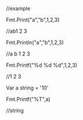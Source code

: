 //example

Fmt.Print("a","b",1,2,3)

//ab1 2 3

Fmt.Println("a","b",1,2,3)

//a b 1 2 3

Fmt.Printf("%d %d %d",1,2,3)

//1 2 3

Var a string = '10'

Fmt.Printf("%T",a)

//string

